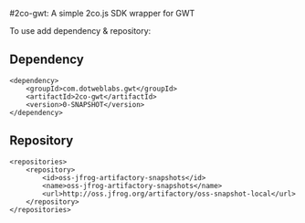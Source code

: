 #2co-gwt: A simple 2co.js SDK wrapper for GWT

To use add dependency & repository:

Dependency
--------------
```
<dependency>
    <groupId>com.dotweblabs.gwt</groupId>
    <artifactId>2co-gwt</artifactId>
    <version>0-SNAPSHOT</version>
</dependency>
```
Repository
--------------
```
<repositories>
    <repository>
        <id>oss-jfrog-artifactory-snapshots</id>
        <name>oss-jfrog-artifactory-snapshots</name>
        <url>http://oss.jfrog.org/artifactory/oss-snapshot-local</url>
    </repository>
</repositories>
```